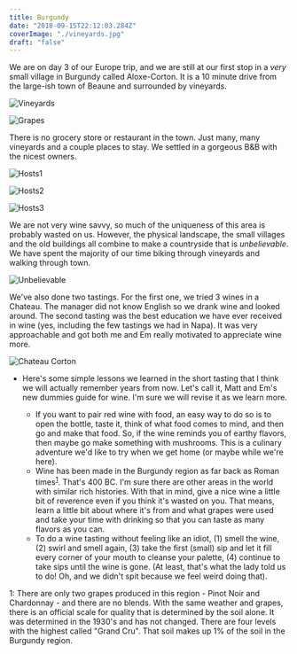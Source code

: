 ```yaml
---
title: Burgundy
date: "2018-09-15T22:12:03.284Z"
coverImage: "./vineyards.jpg"
draft: "false"
---
```


We are on day 3 of our Europe trip, and we are still at our first stop in a *very* small village in Burgundy called Aloxe-Corton. It is a 10 minute drive from the large-ish town of Beaune and surrounded by vineyards. 

![Vineyards](./vineyards.jpg)

![Grapes](./grapes.jpg)

There is no grocery store or restaurant in the town. Just many, many vineyards and a couple places to stay. We settled in a gorgeous B&B with the nicest owners.

![Hosts1](./hosts1.jpg)

![Hosts2](./hosts2.jpg)

![Hosts3](./hosts3.jpg)

We are not very wine savvy, so much of the uniqueness of this area is probably wasted on us. However, the physical landscape, the small villages and the old buildings all combine to make a countryside that is *unbelievable*. We have spent the majority of our time biking through vineyards and walking through town.

![Unbelievable](./unbelievable.jpg)

We've also done two tastings. For the first one, we tried 3 wines in a Chateau. The manager did not know English so we drank wine and looked around. The second tasting was the best education we have ever received in wine (yes, including the few tastings we had in Napa). It was very approachable and got both me and Em really motivated to appreciate wine more.

![Chateau Corton](./chateau.jpg)

* Here's some simple lessons we learned in the short tasting that I think we will actually remember years from now. Let's call it, Matt and Em's new dummies guide for wine. I'm sure we will revise it as we learn more.

  * If you want to pair red wine with food, an easy way to do so is to open the bottle, taste it, think of what food comes to mind, and then go and make that food. So, if the wine     reminds you of earthy flavors, then maybe go make something with mushrooms. This is a     culinary adventure we'd like to try when we get home (or maybe while we're here).
  * Wine has been made in the Burgundy region as far back as Roman times<sup>[1](#footnote1)</sup>. That's 400 BC. I'm sure there are other areas in the world with similar rich histories. With that in mind, give a nice wine a little bit of reverence even if you think it's wasted on you. That means, learn a little bit about where it's from and what grapes were used and take your time with drinking so that you can taste as many flavors as you can.
  * To do a wine tasting without feeling like an idiot, (1) smell the wine, (2) swirl and smell again, (3) take the first (small) sip and let it fill every corner of your mouth to cleanse your palette, (4) continue to take sips until the wine is gone. (At least, that's what the lady told us to do! Oh, and we didn't spit because we feel weird doing that).



<a name="footnote1">1</a>: There are only two grapes produced in this region - Pinot Noir and Chardonnay - and there are no blends. With the same weather and grapes, there is an official scale for quality that is determined by the soil alone. It was determined in the 1930's and has not changed. There are four levels with the highest called "Grand Cru". That soil makes up 1% of the soil in the Burgundy region. 